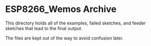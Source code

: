 # ESP8266_Wemos Archive
This directory holds all of the examples, failed sketches, and feeder sketches that lead to the final output.

The files are kept out of the way to avoid confusion later. 
